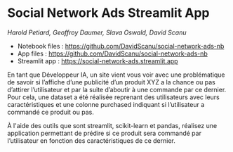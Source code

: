# Social Network Ads Streamlit App

*Harold Petiard, Geoffroy Daumer, Slava Oswald, David Scanu*

* Notebook files : https://github.com/DavidScanu/social-network-ads-nb
* App files : https://github.com/DavidScanu/social-network-ads-nb
* Streamlit app : https://social-network-ads.streamlit.app

En tant que Développeur IA, un site vient vous voir avec une problématique de savoir si l’affiche d’une publicité d’un produit XYZ a la chance ou pas d’attirer l’utilisateur et par la suite d’aboutir à une commande par ce dernier. Pour cela, une dataset a été réalisée reprenant des utilisateurs avec leurs caractéristiques et une colonne purchased indiquant si l’utilisateur a commandé ce produit ou pas.

À l'aide des outils que sont streamlit, scikit-learn et pandas, réalisez une application permettant de prédire si ce produit sera commandé par l’utilisateur en fonction des caractéristiques de ce dernier.